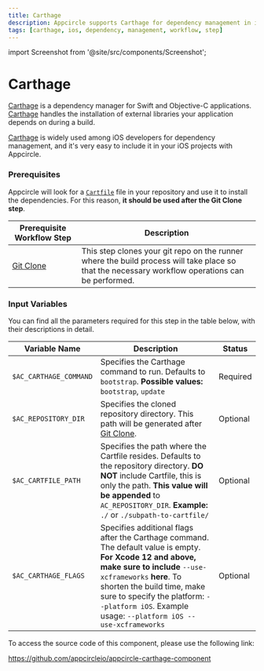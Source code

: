 ```yaml
---
title: Carthage
description: Appcircle supports Carthage for dependency management in iOS projects.
tags: [carthage, ios, dependency, management, workflow, step]
---
```


import Screenshot from '@site/src/components/Screenshot';

# Carthage

[Carthage](https://github.com/Carthage/Carthage) is a dependency manager for Swift and Objective-C applications. [Carthage](https://github.com/Carthage/Carthage) handles the installation of external libraries your application depends on during a build.

[Carthage](https://github.com/Carthage/Carthage) is widely used among iOS developers for dependency management, and it's very easy to include it in your iOS projects with Appcircle.

### Prerequisites

Appcircle will look for a [`Cartfile`](https://github.com/Carthage/Carthage/blob/master/Documentation/Artifacts.md) file in your repository and use it to install the dependencies. For this reason, **it should be used after the Git Clone step**.

| Prerequisite Workflow Step                                                       | Description                                                                                                                                      |
| -------------------------------------------------------------------------------- | ------------------------------------------------------------------------------------------------------------------------------------------------ |
| [Git Clone](https://docs.appcircle.io/workflows/common-workflow-steps#git-clone) | This step clones your git repo on the runner where the build process will take place so that the necessary workflow operations can be performed. |

<Screenshot url='https://cdn.appcircle.io/docs/assets/BE2828-cartOrder.png' />

### Input Variables

You can find all the parameters required for this step in the table below, with their descriptions in detail.

<Screenshot url='https://cdn.appcircle.io/docs/assets/BE2828-cartInput.png' />

| Variable Name          | Description                                                                                                                                                                                                                                                                                           | Status   |
| ---------------------- | ----------------------------------------------------------------------------------------------------------------------------------------------------------------------------------------------------------------------------------------------------------------------------------------------------- | -------- |
| `$AC_CARTHAGE_COMMAND` | Specifies the Carthage command to run. Defaults to `bootstrap`. **Possible values:** `bootstrap`, `update`                                                                                                                                                                                            | Required |
| `$AC_REPOSITORY_DIR`   | Specifies the cloned repository directory. This path will be generated after [Git Clone](https://docs.appcircle.io/workflows/common-workflow-steps#git-clone).                                                                                                                                        | Optional |
| `$AC_CARTFILE_PATH`    | Specifies the path where the Cartfile resides. Defaults to the repository directory. **DO NOT** include Cartfile, this is only the path. **This value will be appended** to `AC_REPOSITORY_DIR`. **Example:** `./` or `./subpath-to-cartfile/`                                                        | Optional |
| `$AC_CARTHAGE_FLAGS`   | Specifies additional flags after the Carthage command. The default value is empty. **For Xcode 12 and above, make sure to include** `--use-xcframeworks` **here**. To shorten the build time, make sure to specify the platform: `--platform iOS`. Example usage: `--platform iOS --use-xcframeworks` | Optional |

To access the source code of this component, please use the following link:

https://github.com/appcircleio/appcircle-carthage-component
